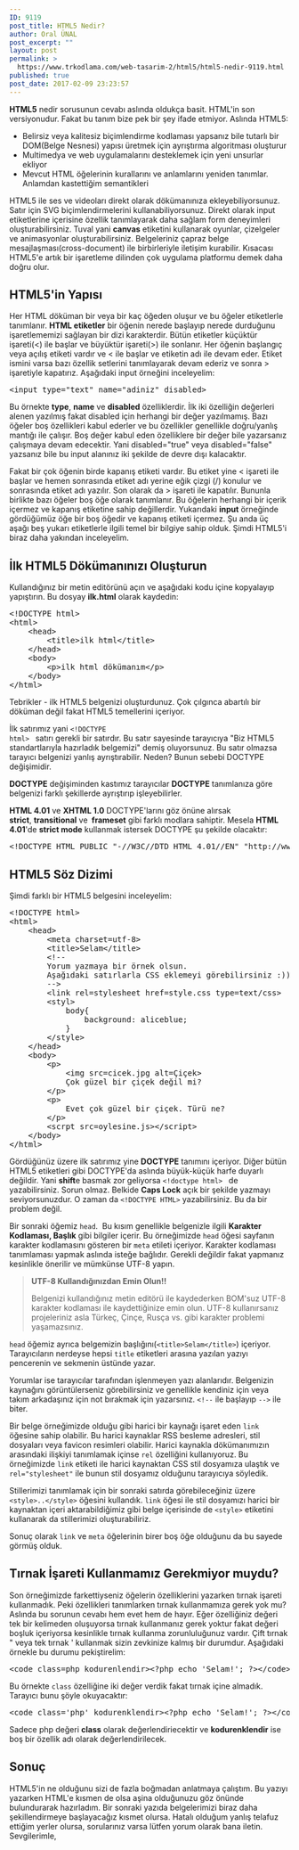 ```yaml
---
ID: 9119
post_title: HTML5 Nedir?
author: Oral ÜNAL
post_excerpt: ""
layout: post
permalink: >
  https://www.trkodlama.com/web-tasarim-2/html5/html5-nedir-9119.html
published: true
post_date: 2017-02-09 23:23:57
---
```

<strong>HTML5</strong> nedir sorusunun cevabı aslında oldukça basit. HTML'in son versiyonudur. Fakat bu tanım bize pek bir şey ifade etmiyor. Aslında HTML5:
<ul>
 	<li>Belirsiz veya kalitesiz biçimlendirme kodlaması yapsanız bile tutarlı bir DOM(Belge Nesnesi) yapısı üretmek için ayrıştırma algoritması oluşturur</li>
 	<li>Multimedya ve web uygulamalarını desteklemek için yeni unsurlar ekliyor</li>
 	<li>Mevcut HTML öğelerinin kurallarını ve anlamlarını yeniden tanımlar. Anlamdan kastettiğim semantikleri</li>
</ul>
HTML5 ile ses ve videoları direkt olarak dökümanınıza ekleyebiliyorsunuz. Satır için SVG biçimlendirmelerini kullanabiliyorsunuz. Direkt olarak input etiketlerine içerisine özellik tanımlayarak daha sağlam form deneyimleri oluşturabilirsiniz. Tuval yani <strong>canvas</strong> etiketini kullanarak oyunlar, çizelgeler ve animasyonlar oluşturabilirsiniz. Belgeleriniz çapraz belge mesajlaşması(cross-document) ile birbirleriyle iletişim kurabilir. Kısacası HTML5'e artık bir işaretleme dilinden çok uygulama platformu demek daha doğru olur.
<h2>HTML5'in Yapısı</h2>
Her HTML döküman bir veya bir kaç öğeden oluşur ve bu öğeler etiketlerle tanımlanır. <strong>HTML etiketler</strong> bir öğenin nerede başlayıp nerede durduğunu işaretlememizi sağlayan bir dizi karakterdir. Bütün etiketler küçüktür işareti(&lt;) ile başlar ve büyüktür işareti(&gt;) ile sonlanır. Her öğenin başlangıç veya açılış etiketi vardır ve &lt; ile başlar ve etiketin adı ile devam eder. Etiket ismini varsa bazı özellik setlerini tanımlayarak devam ederiz ve sonra &gt; işaretiyle kapatırız. Aşağıdaki input örneğini inceleyelim:
<pre class="prettyprint lang-html" data-start-line="1" data-visibility="visible" data-highlight="" data-caption="">&lt;input type="text" name="adiniz" disabled&gt;</pre>
Bu örnekte <strong>type</strong>, <strong>name</strong> ve <strong>disabled</strong> özelliklerdir. İlk iki özelliğin değerleri alenen yazılmış fakat disabled için herhangi bir değer yazılmamış. Bazı öğeler boş özellikleri kabul ederler ve bu özellikler genellikle doğru/yanlış mantığı ile çalışır. Boş değer kabul eden özelliklere bir değer bile yazarsanız çalışmaya devam edecektir. Yani disabled="true" veya disabled="false" yazsanız bile bu input alanınız iki şekilde de devre dışı kalacaktır.

Fakat bir çok öğenin birde kapanış etiketi vardır. Bu etiket yine &lt; işareti ile başlar ve hemen sonrasında etiket adı yerine eğik çizgi (/) konulur ve sonrasında etiket adı yazılır. Son olarak da &gt; işareti ile kapatılır. Bununla birlikte bazı öğeler boş öğe olarak tanımlanır. Bu öğelerin herhangi bir içerik içermez ve kapanış etiketine sahip değillerdir. Yukarıdaki <strong>input</strong> örneğinde gördüğümüz öğe bir boş öğedir ve kapanış etiketi içermez. Şu anda üç aşağı beş yukarı etiketlerle ilgili temel bir bilgiye sahip olduk. Şimdi HTML5'i biraz daha yakından inceleyelim.
<h2>İlk HTML5 Dökümanınızı Oluşturun</h2>
Kullandığınız bir metin editörünü açın ve aşağıdaki kodu içine kopyalayıp yapıştırın. Bu dosyay <strong>ilk.html</strong> olarak kaydedin:
<pre class="prettyprint lang-html" data-start-line="1" data-visibility="visible" data-highlight="" data-caption="">&lt;!DOCTYPE html&gt;
&lt;html&gt;
    &lt;head&gt;
        &lt;title&gt;ilk html&lt;/title&gt;
    &lt;/head&gt;
    &lt;body&gt;
        &lt;p&gt;ilk html dökümanım&lt;/p&gt;
    &lt;/body&gt;
&lt;/html&gt;</pre>
Tebrikler - ilk HTML5 belgenizi oluşturdunuz. Çok çılgınca abartılı bir döküman değil fakat HTML5 temellerini içeriyor.

İlk satırımız yani <code class="prettyprint lang-html" data-start-line="1" data-visibility="visible" data-highlight="" data-caption="">&lt;!DOCTYPE html&gt; </code> satırı gerekli bir satırdır. Bu satır sayesinde tarayıcıya "Biz HTML5 standartlarıyla hazırladık belgemizi" demiş oluyorsunuz. Bu satır olmazsa tarayıcı belgenizi yanlış ayrıştırabilir. Neden? Bunun sebebi DOCTYPE değişimidir.

<strong>DOCTYPE</strong> değişiminden kastımız tarayıcılar <strong>DOCTYPE</strong> tanımlanıza göre belgenizi farklı şekillerde ayrıştırıp işleyebilirler.

<strong>HTML 4.01</strong> ve <strong>XHTML 1.0</strong> DOCTYPE'larını göz önüne alırsak <strong>strict</strong>, <strong>transitional</strong> ve <strong> frameset</strong> gibi farklı modlara sahiptir. Mesela <strong>HTML 4.01</strong>'de <strong>strict mode</strong> kullanmak istersek DOCTYPE şu şekilde olacaktır:
<pre class="prettyprint lang-html" data-start-line="1" data-visibility="visible" data-highlight="" data-caption="">&lt;!DOCTYPE HTML PUBLIC "-//W3C//DTD HTML 4.01//EN" "http://www.w3.org/TR/html4/strict.dtd"&gt;</pre>
<h2>HTML5 Söz Dizimi</h2>
Şimdi farklı bir HTML5 belgesini inceleyelim:
<pre class="prettyprint lang-html" data-start-line="1" data-visibility="visible" data-highlight="" data-caption="">&lt;!DOCTYPE html&gt;
&lt;html&gt;
    &lt;head&gt;
        &lt;meta charset=utf-8&gt;
        &lt;title&gt;Selam&lt;/title&gt;
        &lt;!--
        Yorum yazmaya bir örnek olsun.
        Aşağıdaki satırlarla CSS eklemeyi görebilirsiniz :))
        --&gt;
        &lt;link rel=stylesheet href=style.css type=text/css&gt;
        &lt;styl&gt;
            body{
                background: aliceblue;
            }
        &lt;/style&gt;
    &lt;/head&gt;
    &lt;body&gt;
        &lt;p&gt;
            &lt;img src=cicek.jpg alt=Çiçek&gt;
            Çok güzel bir çiçek değil mi?
        &lt;/p&gt;
        &lt;p&gt;
            Evet çok güzel bir çiçek. Türü ne?
        &lt;/p&gt;
        &lt;scrpt src=oylesine.js&gt;&lt;/script&gt;
    &lt;/body&gt;
&lt;/html&gt;</pre>
Gördüğünüz üzere ilk satırımız yine <strong>DOCTYPE</strong> tanımını içeriyor. Diğer bütün HTML5 etiketleri gibi DOCTYPE'da aslında büyük-küçük harfe duyarlı değildir. Yani <strong>shift</strong>e basmak zor geliyorsa <code class="prettyprint lang-html" data-start-line="1" data-visibility="visible" data-highlight="" data-caption="">&lt;!doctype html&gt; </code> de yazabilirsiniz. Sorun olmaz. Belkide <strong>Caps Lock</strong> açık bir şekilde yazmayı seviyorsunuzdur. O zaman da <code class="prettyprint lang-html" data-start-line="1" data-visibility="visible" data-highlight="" data-caption="">&lt;!DOCTYPE HTML&gt;</code> yazabilirsiniz. Bu da bir problem değil.

Bir sonraki öğemiz <code class="prettyprint lang-html" data-start-line="1" data-visibility="visible" data-highlight="" data-caption="">head</code>.  Bu kısım genellikle belgenizle ilgili <strong>Karakter Kodlaması, Başlık</strong> gibi bilgiler içerir. Bu örneğimizde <code class="prettyprint lang-html" data-start-line="1" data-visibility="visible" data-highlight="" data-caption="">head</code> öğesi sayfanın karakter kodlamasını gösteren bir <code class="prettyprint lang-html" data-start-line="1" data-visibility="visible" data-highlight="" data-caption="">meta</code> etileti içeriyor. Karakter kodlaması tanımlaması yapmak aslında isteğe bağlıdır. Gerekli değildir fakat yapmanız kesinlikle önerilir ve mümkünse UTF-8 yapın.
<blockquote><strong>UTF-8 Kullandığınızdan Emin Olun!!</strong>

Belgenizi kullandığınız metin editörü ile kaydederken BOM'suz UTF-8 karakter kodlaması ile kaydettiğinize emin olun. UTF-8 kullanırsanız projeleriniz asla Türkeç, Çinçe, Rusça vs. gibi karakter problemi yaşamazsınız.</blockquote>
<code class="prettyprint lang-html" data-start-line="1" data-visibility="visible" data-highlight="" data-caption="">head</code> öğemiz ayrıca belgemizin başlığını(<code class="prettyprint lang-html" data-start-line="1" data-visibility="visible" data-highlight="" data-caption="">&lt;title&gt;Selam&lt;/title&gt;</code>) içeriyor. Tarayıcıların nerdeyse hepsi <code class="prettyprint lang-html" data-start-line="1" data-visibility="visible" data-highlight="" data-caption="">title</code> etiketleri arasına yazılan yazıyı pencerenin ve sekmenin üstünde yazar.

Yorumlar ise tarayıcılar tarafından işlenmeyen yazı alanlarıdır. Belgenizin kaynağını görüntülerseniz görebilirsiniz ve genellikle kendiniz için veya takım arkadaşınız için not bırakmak için yazarsınız. <code class="prettyprint lang-html" data-start-line="1" data-visibility="visible" data-highlight="" data-caption="">&lt;!--</code> ile başlayıp <code class="prettyprint lang-html" data-start-line="1" data-visibility="visible" data-highlight="" data-caption="">--&gt;</code> ile biter.

Bir belge örneğimizde olduğu gibi harici bir kaynağı işaret eden <code class="prettyprint lang-html" data-start-line="1" data-visibility="visible" data-highlight="" data-caption="">link</code> öğesine sahip olabilir. Bu harici kaynaklar RSS besleme adresleri, stil dosyaları veya favicon resimleri olabilir. Harici kaynakla dökümanımızın arasındaki ilişkiyi tanımlamak içinse <code class="prettyprint lang-html" data-start-line="1" data-visibility="visible" data-highlight="" data-caption="">rel</code> özelliğini kullanıyoruz. Bu örneğimizde <code class="prettyprint lang-html" data-start-line="1" data-visibility="visible" data-highlight="" data-caption="">link</code> etiketi ile harici kaynaktan CSS stil dosyamıza ulaştık ve <code class="prettyprint lang-html" data-start-line="1" data-visibility="visible" data-highlight="" data-caption="">rel="stylesheet"</code> ile bunun stil dosyamız olduğunu tarayıcıya söyledik.

Stillerimizi tanımlamak için bir sonraki satırda görebileceğiniz üzere <code class="prettyprint lang-html" data-start-line="1" data-visibility="visible" data-highlight="" data-caption="">&lt;style&gt;..&lt;/style&gt;</code> öğesini kullandık. <code class="prettyprint lang-html" data-start-line="1" data-visibility="visible" data-highlight="" data-caption="">link</code> öğesi ile stil dosyamızı harici bir kaynaktan içeri aktarabildiğimiz gibi belge içerisinde de <code class="prettyprint lang-html" data-start-line="1" data-visibility="visible" data-highlight="" data-caption="">&lt;style&gt;</code> etiketini kullanarak da stillerimizi oluşturabiliriz.

Sonuç olarak <code class="prettyprint lang-html" data-start-line="1" data-visibility="visible" data-highlight="" data-caption="">link</code> ve <code class="prettyprint lang-html" data-start-line="1" data-visibility="visible" data-highlight="" data-caption="">meta</code> öğelerinin birer boş öğe olduğunu da bu sayede görmüş olduk.
<h2>Tırnak İşareti Kullanmamız Gerekmiyor muydu?</h2>
Son örneğimizde farkettiyseniz öğelerin özelliklerini yazarken tırnak işareti kullanmadık. Peki özellikleri tanımlarken tırnak kullanmamıza gerek yok mu? Aslında bu sorunun cevabı hem evet hem de hayır. Eğer özelliğiniz değeri tek bir kelimeden oluşuyorsa tırnak kullanmanız gerek yoktur fakat değeri boşluk içeriyorsa kesinlikle tırnak kullanma zorunluluğunuz vardır. Çift tırnak " veya tek tırnak ' kullanmak sizin zevkinize kalmış bir durumdur. Aşağıdaki örnekle bu durumu pekiştirelim:
<pre class="prettyprint lang-html" data-start-line="1" data-visibility="visible" data-highlight="" data-caption="">&lt;code class=php kodurenlendir&gt;&lt;?php echo 'Selam!'; ?&gt;&lt;/code&gt;</pre>
Bu örnekte <code class="prettyprint lang-html" data-start-line="1" data-visibility="visible" data-highlight="" data-caption="">class</code> özelliğine iki değer verdik fakat tırnak içine almadık. Tarayıcı bunu şöyle okuyacaktır:
<pre class="prettyprint lang-html" data-start-line="1" data-visibility="visible" data-highlight="" data-caption="">&lt;code class='php' kodurenklendir&gt;&lt;?php echo 'Selam!'; ?&gt;&lt;/code&gt;</pre>
Sadece php değeri <strong>class</strong> olarak değerlendiriecektir ve <strong>kodurenklendir</strong> ise boş bir özellik adı olarak değerlendirilecek.
<h2>Sonuç</h2>
HTML5'in ne olduğunu sizi de fazla boğmadan anlatmaya çalıştım. Bu yazıyı yazarken HTML'e kısmen de olsa aşina olduğunuzu göz önünde bulundurarak hazırladım. Bir sonraki yazıda belgelerimizi biraz daha şekillendirmeye başlayacağız kısmet olursa. Hatalı olduğum yanlış telafuz ettiğim yerler olursa, sorularınız varsa lütfen yorum olarak bana iletin. Sevgilerimle,